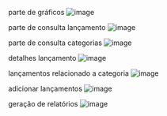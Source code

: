 
parte de gráficos
![image](https://user-images.githubusercontent.com/62912922/206825191-ff9db9e2-90c5-4cc7-b0f9-d817d421da64.png)

parte de consulta lançamento
![image](https://user-images.githubusercontent.com/62912922/206825628-007ec507-4b79-42e5-b420-ce00d80c41a9.png)

parte de consulta categorias
![image](https://user-images.githubusercontent.com/62912922/206825700-0be8dba6-42f1-4299-a506-01449dadd0fb.png)

detalhes lançamento
![image](https://user-images.githubusercontent.com/62912922/206825772-a70f2f15-3179-4e70-947d-21a286208a8b.png)


lançamentos relacionado a categoria 
![image](https://user-images.githubusercontent.com/62912922/206825744-9b993fc5-5953-4d13-92df-0309646dcd10.png)


adicionar lançamentos
![image](https://user-images.githubusercontent.com/62912922/206825448-6385f880-7f82-4e75-9fda-e3368718c5b5.png)

geração de relatórios
![image](https://user-images.githubusercontent.com/62912922/206825805-7a3857f2-83f8-48b3-baa6-321863882546.png)



